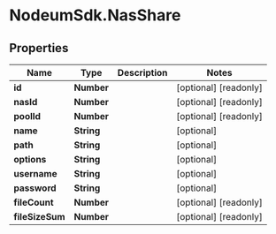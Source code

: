 # NodeumSdk.NasShare

## Properties

Name | Type | Description | Notes
------------ | ------------- | ------------- | -------------
**id** | **Number** |  | [optional] [readonly] 
**nasId** | **Number** |  | [optional] [readonly] 
**poolId** | **Number** |  | [optional] [readonly] 
**name** | **String** |  | [optional] 
**path** | **String** |  | [optional] 
**options** | **String** |  | [optional] 
**username** | **String** |  | [optional] 
**password** | **String** |  | [optional] 
**fileCount** | **Number** |  | [optional] [readonly] 
**fileSizeSum** | **Number** |  | [optional] [readonly] 



